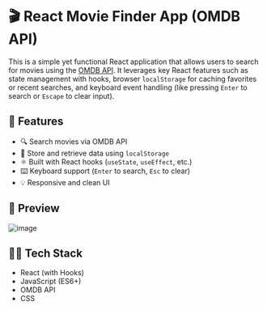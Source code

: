 # 🎬 React Movie Finder App (OMDB API)

This is a simple yet functional React application that allows users to search for movies using the [OMDB API](http://www.omdbapi.com/). It leverages key React features such as state management with hooks, browser `localStorage` for caching favorites or recent searches, and keyboard event handling (like pressing `Enter` to search or `Escape` to clear input).

## 🚀 Features

- 🔍 Search movies via OMDB API
- 💾 Store and retrieve data using `localStorage`
- ⚛️ Built with React hooks (`useState`, `useEffect`, etc.)
- ⌨️ Keyboard support (`Enter` to search, `Esc` to clear)
- 💡 Responsive and clean UI

## 📸 Preview
![image](https://github.com/user-attachments/assets/e5cd5cf7-0fb2-4be5-bf7b-bb8f1d4f72ae)



## 🧑‍💻 Tech Stack

- React (with Hooks)
- JavaScript (ES6+)
- OMDB API
- CSS

